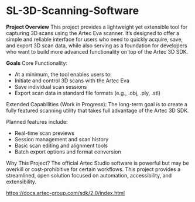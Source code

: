 # SL-3D-Scanning-Software
**Project Overview**
This project provides a lightweight yet extensible tool for capturing 3D scans using the Artec Eva scanner. It’s designed to offer a simple and reliable interface for users who need to quickly acquire, save, and export 3D scan data, while also serving as a foundation for developers who want to build more advanced functionality on top of the Artec 3D SDK.

**Goals**
Core Functionality:
  - At a minimum, the tool enables users to:
  - Initiate and control 3D scans with the Artec Eva
  - Save individual scan sessions
  - Export scan data in standard file formats (e.g., .obj, .ply, .stl)

Extended Capabilities (Work in Progress):
The long-term goal is to create a fully featured scanning utility that takes full advantage of the Artec 3D SDK. 

Planned features include:
  - Real-time scan previews
  - Session management and scan history
  - Basic scan editing and alignment tools
  - Batch export options and format conversion

Why This Project?
The official Artec Studio software is powerful but may be overkill or cost-prohibitive for certain workflows. This project provides a streamlined, open solution focused on automation, accessibility, and extensibility.

https://docs.artec-group.com/sdk/2.0/index.html
